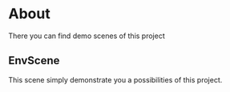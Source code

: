 # About
There you can find demo scenes of this project

## EnvScene

This scene simply demonstrate you a possibilities of this project. 